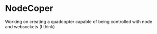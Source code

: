 # NodeCoper
Working on creating a quadcopter capable of being controlled with node and websockets (I think)
